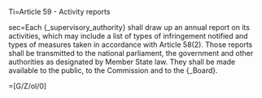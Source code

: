 Ti=Article 59 - Activity reports

sec=Each {_supervisory_authority} shall draw up an annual report on its activities, which may include a list of types of infringement notified and types of measures taken in accordance with Article 58(2). Those reports shall be transmitted to the national parliament, the government and other authorities as designated by Member State law. They shall be made available to the public, to the Commission and to the {_Board}.

=[G/Z/ol/0]
